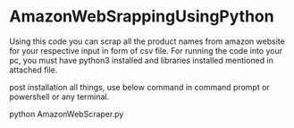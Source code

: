 # AmazonWebSrappingUsingPython
Using this code you can scrap all the product names from amazon website for your respective input in form of csv file.
For running the code into your pc, you must have python3 installed and libraries installed mentioned in attached file.

post installation all things, use below command in command prompt or powershell or any terminal.

python AmazonWebScraper.py

